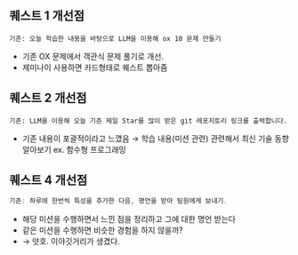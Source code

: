 ## 퀘스트 1 개선점

```
기존: 오늘 학습한 내용을 바탕으로 LLM을 이용해 ox 10 문제 만들기
```

- 기존 OX 문제에서 객관식 문제 풀기로 개선.
- 제미나이 사용하면 카드형태로 퀘스트 뽑아줌

## 퀘스트 2 개선점

```
기존: LLM을 이용해 오늘 기준 제일 Star를 많이 받은 git 레포지토리 링크를 출력합니다.
```

- 기존 내용이 포괄적이라고 느꼈음 → 학습 내용(미션 관련) 관련해서 최신 기술 동향 알아보기
ex. 함수형 프로그래밍

## 퀘스트 4 개선점

```swift
기존: 하루에 한번씩 특성을 추가한 다음, 명언을 받아 팀원에게 보내기.
```

- 해당 미션을 수행하면서 느낀 점을 정리하고 그에 대한 명언 받는다
- 같은 미션을 수행하면 비슷한 경험을 하지 않을까?
- → 얏호. 이야깃거리가 생겼다.
